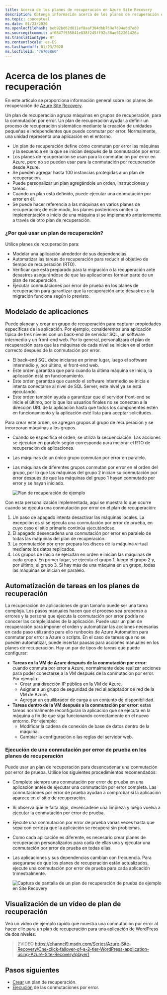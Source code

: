 ```yaml
---
title: Acerca de los planes de recuperación en Azure Site Recovery
description: Obtenga información acerca de los planes de recuperación en Azure Site Recovery.
ms.topic: conceptual
ms.date: 01/23/2020
ms.openlocfilehash: beb92bd62d011ef8aaf304dbb769e7694e6d7e60
ms.sourcegitcommit: af6847f555841e838f245ff92c38ae512261426a
ms.translationtype: HT
ms.contentlocale: es-ES
ms.lasthandoff: 01/23/2020
ms.locfileid: "76705860"
---
```

# <a name="about-recovery-plans"></a>Acerca de los planes de recuperación

En este artículo se proporciona información general sobre los planes de recuperación de [Azure Site Recovery](site-recovery-overview.md).

Un plan de recuperación agrupa máquinas en grupos de recuperación, para la conmutación por error. Un plan de recuperación ayudar a definir un proceso de recuperación sistemático mediante la creación de unidades pequeñas e independientes que puede conmutar por error. Normalmente, una unidad representa una aplicación en el entorno.

- Un plan de recuperación define cómo conmutan por error las máquinas y la secuencia en la que se inician después de la conmutación por error.
- Los planes de recuperación se usan para la conmutación por error en Azure, pero no se pueden usar para la conmutación por recuperación desde Azure.
- Se pueden agregar hasta 100 instancias protegidas a un plan de recuperación.
- Puede personalizar un plan agregándole un orden, instrucciones y tareas.
- Cuando un plan está definido, puede ejecutar una conmutación por error en él.
- Se puede hacer referencia a las máquinas en varios planes de recuperación; de este modo, los planes posteriores omiten la implementación o inicio de una máquina si se implementó anteriormente a través de otro plan de recuperación.



### <a name="why-use-a-recovery-plan"></a>¿Por qué usar un plan de recuperación?

Utilice planes de recuperación para:

* Modelar una aplicación alrededor de sus dependencias.
* Automatizar las tareas de recuperación para reducir el objetivo de tiempo de recuperación (RTO).
* Verificar que está preparado para la migración o la recuperación ante desastres asegurándose de que las aplicaciones forman parte de un plan de recuperación.
* Ejecutar conmutaciones por error de prueba en los planes de recuperación para garantizar que la recuperación ante desastres o la migración funciona según lo previsto.


## <a name="model-apps"></a>Modelado de aplicaciones 
Puede planear y crear un grupo de recuperación para capturar propiedades específicas de la aplicación. Por ejemplo, consideremos una aplicación típica de tres niveles con un back-end de servidor SQL, un software intermedio y un front-end web. Por lo general, personalizará el plan de recuperación para que las máquinas de cada nivel se inicien en el orden correcto después de la conmutación por error.

- El back-end SQL debe iniciarse en primer lugar, luego el software intermedio y, por último, el front-end web.
- Este orden garantiza que para cuando la última máquina se inicia, la aplicación está en funcionamiento.
- Este orden garantiza que cuando el software intermedio se inicia e intenta conectarse al nivel de SQL Server, este nivel ya se está ejecutando. 
- Este orden también ayuda a garantizar que el servidor front-end se inicie el último, por lo que los usuarios finales no se conectan a la dirección URL de la aplicación hasta que todos los componentes estén en funcionamiento y la aplicación esté lista para aceptar solicitudes.

Para crear este orden, se agregan grupos al grupo de recuperación y se incorporan máquinas a los grupos.
- Cuando se especifica el orden, se utiliza la secuenciación. Las acciones se ejecutan en paralelo según corresponda para mejorar el RTO de recuperación de aplicaciones.
- Las máquinas de un único grupo conmutan por error en paralelo.
- Las máquinas de diferentes grupos conmutan por error en el orden del grupo, por lo que las máquinas del grupo 2 inician su conmutación por error después de que las máquinas del grupo 1 hayan conmutado por error y se hayan iniciado.

    ![Plan de recuperación de ejemplo](./media/recovery-plan-overview/rp.png)

Con esta personalización implementada, aquí se muestra lo que ocurre cuando se ejecuta una conmutación por error en el plan de recuperación: 

1. Un paso de apagado intenta desactivar las máquinas locales. La excepción es si se ejecuta una conmutación por error de prueba, en cuyo caso el sitio primario continúa ejecutándose. 
2. El apagado desencadena una conmutación por error en paralelo de todas las máquinas del plan de recuperación.
3. La conmutación por error prepara los discos de la máquina virtual mediante los datos replicados.
4. Los grupos de inicio se ejecutan en orden e inician las máquinas de cada grupo. En primer lugar, se ejecuta el grupo 1, luego el grupo 2 y, por último, el grupo 3. Si hay más de una máquina en un grupo, todas las máquinas se inician en paralelo.


## <a name="automate-tasks-in-recovery-plans"></a>Automatización de tareas en los planes de recuperación

La recuperación de aplicaciones de gran tamaño puede ser una tarea compleja. Los pasos manuales hacen que el proceso sea propenso a errores y la persona que ejecuta la conmutación por error podría no conocer las complejidades de la aplicación. Puede usar un plan de recuperación para imponer el orden y automatizar las acciones necesarias en cada paso utilizando para ello runbooks de Azure Automation para conmutar por error a Azure o scripts. En el caso de tareas que no se pueden automatizar, puede insertar pausas para acciones manuales en los planes de recuperación. Hay un par de tipos de tareas que puede configurar:

* **Tareas en la VM de Azure después de la conmutación por error**: cuando conmuta por error a Azure, normalmente debe realizar acciones para poder conectarse a la VM después de la conmutación por error. Por ejemplo: 
    * Crear una dirección IP pública en la VM de Azure.
    * Asignar a un grupo de seguridad de red al adaptador de red de la VM de Azure.
    * Agregar un equilibrador de carga a un conjunto de disponibilidad.
* **Tareas dentro de la VM después a la conmutación por error**: estas tareas normalmente reconfiguran la aplicación que se ejecuta en la máquina a fin de que siga funcionando correctamente en el nuevo entorno. Por ejemplo:
    * Modificar la cadena de conexión de base de datos dentro de la máquina.
    * Cambiar la configuración o las reglas del servidor web.


### <a name="run-a-test-failover-on-recovery-plans"></a>Ejecución de una conmutación por error de prueba en los planes de recuperación

Puede usar un plan de recuperación para desencadenar una conmutación por error de prueba. Utilice los siguientes procedimientos recomendados:

- Complete siempre una conmutación por error de prueba en una aplicación antes de ejecutar una conmutación por error completa. Las conmutaciones por error de prueba ayudan a comprobar si la aplicación aparece en el sitio de recuperación.
- Si observa que le falta algo, desencadene una limpieza y luego vuelva a ejecutar la conmutación por error de prueba. 
- Ejecute una conmutación por error de prueba varias veces hasta que sepa con certeza que la aplicación se recupera sin problemas.
- Como cada aplicación es diferente, es necesario crear planes de recuperación personalizados para cada de ellas una y ejecutar una conmutación por error de prueba en todas ellas.
- Las aplicaciones y sus dependencias cambian con frecuencia. Para asegurarse de que los planes de recuperación están actualizados, ejecute una conmutación por error de prueba para cada aplicación trimestralmente.

    ![Captura de pantalla de un plan de recuperación de prueba de ejemplo en Site Recovery](./media/recovery-plan-overview/rptest.png)

## <a name="watch-a-recovery-plan-video"></a>Visualización de un vídeo de plan de recuperación

Vea un vídeo de ejemplo rápido que muestra una conmutación por error al hacer clic para un plan de recuperación para una aplicación de WordPress de dos niveles.
    
> [!VIDEO https://channel9.msdn.com/Series/Azure-Site-Recovery/One-click-failover-of-a-2-tier-WordPress-application-using-Azure-Site-Recovery/player]



## <a name="next-steps"></a>Pasos siguientes

- [Crear](site-recovery-create-recovery-plans.md) un plan de recuperación.
- [Ejecución](site-recovery-failover.md) de las conmutaciones por error. 

